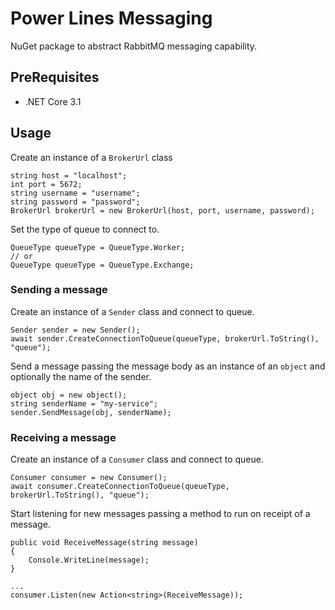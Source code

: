 # Power Lines Messaging
NuGet package to abstract RabbitMQ messaging capability.

## PreRequisites

- .NET Core 3.1

## Usage
Create an instance of a `BrokerUrl` class

```
string host = "localhost";
int port = 5672;
string username = "username";
string password = "password";
BrokerUrl brokerUrl = new BrokerUrl(host, port, username, password);
```

Set the type of queue to connect to.

```
QueueType queueType = QueueType.Worker;
// or
QueueType queueType = QueueType.Exchange;
```

### Sending a message
Create an instance of a `Sender` class and connect to queue.

```
Sender sender = new Sender();
await sender.CreateConnectionToQueue(queueType, brokerUrl.ToString(), "queue");
```

Send a message passing the message body as an instance of an `object` and optionally the name of the sender.

```
object obj = new object();
string senderName = "my-service";
sender.SendMessage(obj, senderName);
```

### Receiving a message
Create an instance of a `Consumer` class and connect to queue.

```
Consumer consumer = new Consumer();
await consumer.CreateConnectionToQueue(queueType, brokerUrl.ToString(), "queue");
```

Start listening for new messages passing a method to run on receipt of a message. 

```
public void ReceiveMessage(string message)
{
    Console.WriteLine(message);
}

...
consumer.Listen(new Action<string>(ReceiveMessage));
```
